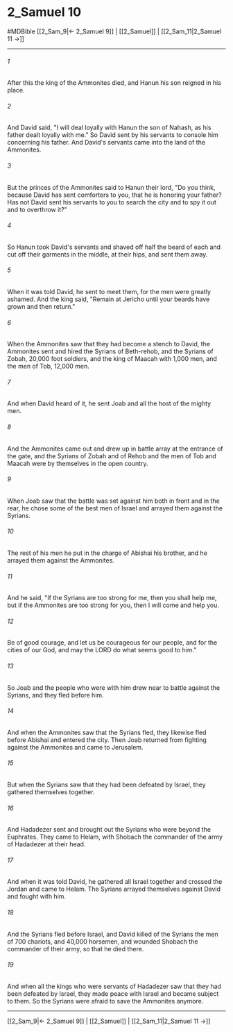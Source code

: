 # 2_Samuel 10
#MDBible
[[2_Sam_9|← 2_Samuel 9]] | [[2_Samuel]] | [[2_Sam_11|2_Samuel 11 →]]

***

###### 1 

After this the king of the Ammonites died, and Hanun his son reigned in his place. 

###### 2 

And David said, "I will deal loyally with Hanun the son of Nahash, as his father dealt loyally with me." So David sent by his servants to console him concerning his father. And David's servants came into the land of the Ammonites. 

###### 3 

But the princes of the Ammonites said to Hanun their lord, "Do you think, because David has sent comforters to you, that he is honoring your father? Has not David sent his servants to you to search the city and to spy it out and to overthrow it?" 

###### 4 

So Hanun took David's servants and shaved off half the beard of each and cut off their garments in the middle, at their hips, and sent them away. 

###### 5 

When it was told David, he sent to meet them, for the men were greatly ashamed. And the king said, "Remain at Jericho until your beards have grown and then return." 

###### 6 

When the Ammonites saw that they had become a stench to David, the Ammonites sent and hired the Syrians of Beth-rehob, and the Syrians of Zobah, 20,000 foot soldiers, and the king of Maacah with 1,000 men, and the men of Tob, 12,000 men. 

###### 7 

And when David heard of it, he sent Joab and all the host of the mighty men. 

###### 8 

And the Ammonites came out and drew up in battle array at the entrance of the gate, and the Syrians of Zobah and of Rehob and the men of Tob and Maacah were by themselves in the open country. 

###### 9 

When Joab saw that the battle was set against him both in front and in the rear, he chose some of the best men of Israel and arrayed them against the Syrians. 

###### 10 

The rest of his men he put in the charge of Abishai his brother, and he arrayed them against the Ammonites. 

###### 11 

And he said, "If the Syrians are too strong for me, then you shall help me, but if the Ammonites are too strong for you, then I will come and help you. 

###### 12 

Be of good courage, and let us be courageous for our people, and for the cities of our God, and may the LORD do what seems good to him." 

###### 13 

So Joab and the people who were with him drew near to battle against the Syrians, and they fled before him. 

###### 14 

And when the Ammonites saw that the Syrians fled, they likewise fled before Abishai and entered the city. Then Joab returned from fighting against the Ammonites and came to Jerusalem. 

###### 15 

But when the Syrians saw that they had been defeated by Israel, they gathered themselves together. 

###### 16 

And Hadadezer sent and brought out the Syrians who were beyond the Euphrates. They came to Helam, with Shobach the commander of the army of Hadadezer at their head. 

###### 17 

And when it was told David, he gathered all Israel together and crossed the Jordan and came to Helam. The Syrians arrayed themselves against David and fought with him. 

###### 18 

And the Syrians fled before Israel, and David killed of the Syrians the men of 700 chariots, and 40,000 horsemen, and wounded Shobach the commander of their army, so that he died there. 

###### 19 

And when all the kings who were servants of Hadadezer saw that they had been defeated by Israel, they made peace with Israel and became subject to them. So the Syrians were afraid to save the Ammonites anymore. 

***

[[2_Sam_9|← 2_Samuel 9]] | [[2_Samuel]] | [[2_Sam_11|2_Samuel 11 →]]
